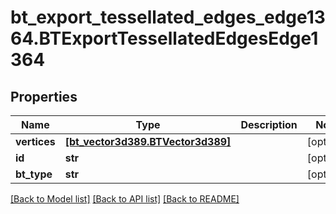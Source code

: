 # bt_export_tessellated_edges_edge1364.BTExportTessellatedEdgesEdge1364

## Properties
Name | Type | Description | Notes
------------ | ------------- | ------------- | -------------
**vertices** | [**[bt_vector3d389.BTVector3d389]**](BTVector3d389.md) |  | [optional] 
**id** | **str** |  | [optional] 
**bt_type** | **str** |  | [optional] 

[[Back to Model list]](../README.md#documentation-for-models) [[Back to API list]](../README.md#documentation-for-api-endpoints) [[Back to README]](../README.md)


